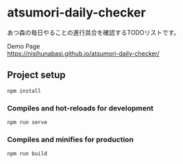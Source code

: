 # atsumori-daily-checker

あつ森の毎日やることの進行具合を確認するTODOリストです。

Demo Page  
https://nisihunabasi.github.io/atsumori-daily-checker/

## Project setup
```
npm install
```

### Compiles and hot-reloads for development
```
npm run serve
```

### Compiles and minifies for production
```
npm run build
```

